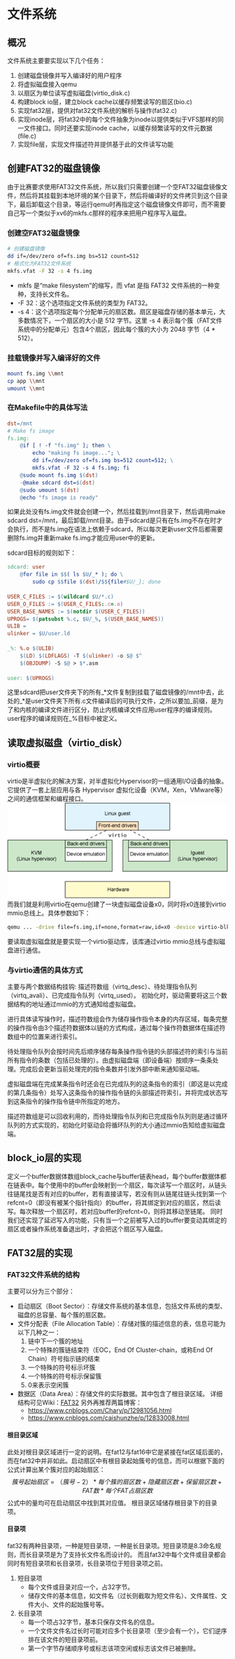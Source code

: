# 文件系统

## 概况

文件系统主要要实现以下几个任务：

1. 创建磁盘镜像并写入编译好的用户程序
2. 将虚拟磁盘接入qemu
3. 以扇区为单位读写虚拟磁盘(virtio_disk.c)
4. 构建block io层，建立block cache以缓存频繁读写的扇区(bio.c)
5. 实现fat32层，提供对fat32文件系统的解析与操作(fat32.c)
6. 实现inode层，将fat32中的每个文件抽象为inode以提供类似于VFS那样的同一文件接口。同时还要实现inode cache，以缓存频繁读写的文件元数据(file.c)
7. 实现file层，实现文件描述符并提供基于此的文件读写功能

## 创建FAT32的磁盘镜像

由于比赛要求使用FAT32文件系统，所以我们只需要创建一个空FAT32磁盘镜像文件，然后将其挂载到本地环境的某个目录下，然后将编译好的文件拷贝到这个目录下，最后卸载这个目录，等运行qemu时再指定这个磁盘镜像文件即可，而不需要自己写一个类似于xv6的mkfs.c那样的程序来把用户程序写入磁盘。

### 创建空FAT32磁盘镜像
```bash
# 创建磁盘镜像
dd if=/dev/zero of=fs.img bs=512 count=512
# 格式化为FAT32文件系统
mkfs.vfat -F 32 -s 4 fs.img
```
- mkfs 是“make filesystem”的缩写，而 vfat 是指 FAT32 文件系统的一种变种，支持长文件名。
- -F 32：这个选项指定文件系统的类型为 FAT32。
- -s 4：这个选项指定每个分配单元的扇区数。扇区是磁盘存储的基本单元，大多数情况下，一个扇区的大小是 512 字节。这里 -s 4 表示每个簇（FAT文件系统中的分配单元）包含4个扇区，因此每个簇的大小为 2048 字节（4 * 512）。

### 挂载镜像并写入编译好的文件
```bash
mount fs.img \\mnt
cp app \\mnt
umount \\mnt
```

### 在Makefile中的具体写法
```makefile
dst=/mnt
# Make fs image
fs.img:
	@if [ ! -f "fs.img" ]; then \
		echo "making fs image..."; \
		dd if=/dev/zero of=fs.img bs=512 count=512; \
		mkfs.vfat -F 32 -s 4 fs.img; fi
	@sudo mount fs.img $(dst)
	-@make sdcard dst=$(dst)
	@sudo umount $(dst)
	@echo "fs image is ready"
```
如果此处没有fs.img文件就会创建一个，然后挂载到/mnt目录下，然后调用make sdcard dst=/mnt，最后卸载/mnt目录。由于sdcard是只有在fs.img不存在时才会执行，而不是fs.img在语法上依赖于sdcard，所以每次更新user文件后都需要删除fs.img并重新make fs.img才能应用user中的更新。

sdcard目标的规则如下：
```makefile
sdcard: user
	@for file in $$( ls $U/_* ); do \
		sudo cp $$file $(dst)/$${file#$U/_}; done

USER_C_FILES := $(wildcard $U/*.c)
USER_O_FILES := $(USER_C_FILES:.c=.o)
USER_BASE_NAMES := $(notdir $(USER_C_FILES))
UPROGS= $(patsubst %.c, $U/_%, $(USER_BASE_NAMES))
ULIB = 
ulinker = $U/user.ld

_%: %.o $(ULIB)
	$(LD) $(LDFLAGS) -T $(ulinker) -o $@ $^
	$(OBJDUMP) -S $@ > $*.asm

user: $(UPROGS)
```
这里sdcard把user文件夹下的所有_\*文件复制到挂载了磁盘镜像的/mnt中去，此处的_\*是user文件夹下所有.c文件编译后的可执行文件，之所以要加_前缀，是为了和内核的编译文件进行区分，防止内核编译文件应用user程序的编译规则。user程序的编译规则在_%目标中被定义。

## 读取虚拟磁盘（virtio_disk）

### virtio概要

virtio是半虚拟化的解决方案，对半虚拟化Hypervisor的一组通用I/O设备的抽象。它提供了一套上层应用与各 Hypervisor 虚拟化设备（KVM，Xen，VMware等）之间的通信框架和编程接口。
![alt text](img/virtio_framework.png)
而我们就是利用virtio在qemu创建了一块虚拟磁盘设备x0，同时将x0连接到virtio mmio总线上。具体参数如下：
```bash
qemu ... -drive file=fs.img,if=none,format=raw,id=x0 -device virtio-blk-device,drive=x0,bus=virtio-mmio-bus.0
```
要读取虚拟磁盘就是要实现一个virtio驱动库，该库通过virtio mmio总线与虚拟磁盘进行通信。

### 与virtio通信的具体方式
主要与两个数据结构挂钩: 描述符数组（virtq_desc）、待处理指令队列（virtq_avali）、已完成指令队列（virtq_used）。
初始化时，驱动需要将这三个数据结构的地址通过mmio的方式通知给虚拟磁盘。

进行具体读写操作时，描述符数组会作为储存操作指令本身的内存区域，每条完整的操作指令由3个描述符数据体以链的方式构成，通过每个操作符数据体在描述符数组中的位置来进行索引。

待处理指令队列会按时间先后顺序储存每条操作指令链的头部描述符的索引与当前所有指令的条数（包括已处理的）。由虚拟磁盘端（即设备端）按顺序一条条处理。完成后会更新当前处理完的指令条数并引发外部中断来通知驱动端。

虚拟磁盘端在完成某条指令时还会在已完成队列的这条指令的索引（即这是以完成的第几条指令）处写入这条指令的操作指令链的头部描述符索引，并将完成状态写到这条指令的操作指令链中所指定的地方。

描述符数组是可以回收利用的，而待处理指令队列和已完成指令队列则是通过循环队列的方式实现的，初始化时驱动会将循环队列的大小通过mmio告知给虚拟磁盘端。

## block_io层的实现

定义一个buffer数据体数组block_cache与buffer链表head，每个buffer数据体都在链表中。每个使用中的buffer会映射到一个扇区，每次读写一个扇区时，从链头往链尾找是否有对应的buffer，若有直接读写，若没有则从链尾往链头找到第一个refcnt=0（即没有被某个指针指向）的buffer，将其绑定到对应的扇区，然后读写。每次释放一个扇区时，若对应buffer的refcnt=0，则将其移动至链尾。
同时我们还实现了延迟写入的功能，只有当一个之前被写入过的buffer要变动其绑定的扇区或者操作系统准备退出时，才会把这个扇区写入磁盘。

## FAT32层的实现

### FAT32文件系统的结构

主要可以分为三个部分：
- 启动扇区（Boot Sector）：存储文件系统的基本信息，包括文件系统的类型、磁盘的总容量、每个簇的扇区数。
- 文件分配表（File Allocation Table）：存储对簇的描述信息的表，信息可能为以下几种之一：
    1. 链中下一个簇的地址
    1. 一个特殊的簇链结束符（EOC，End Of Cluster-chain，或称End Of Chain）符号指示链的结束
    1. 一个特殊的符号标示坏簇
    1. 一个特殊的符号标示保留簇
    1. 0来表示空闲簇
- 数据区（Data Area）：存储文件的实际数据。其中包含了根目录区域。
详细结构可见Wiki：[FAT32](https://zh.wikipedia.org/wiki/%E6%AA%94%E6%A1%88%E9%85%8D%E7%BD%AE%E8%A1%A8)
另外再推荐两篇博客：
  - https://www.cnblogs.com/Chary/p/12981056.html
  - https://www.cnblogs.com/caishunzhe/p/12833008.html

#### 根目录区域

此处对根目录区域进行一定的说明。在fat12与fat16中它是紧接在fat区域后面的，而在fat32中并非如此。启动扇区中有根目录起始簇号的信息，而可以根据下面的公式计算出某个簇对应的起始扇区：
$$ 簇号起始扇区 = （簇号-2）* 每个簇的扇区数 + 隐藏扇区数 + 保留扇区数 + FAT数*每个FAT占扇区数 $$
公式中的量均可在启动扇区中找到其对应值。
根目录区域储存根目录下的目录项。

#### 目录项

fat32有两种目录项，一种是短目录项，一种是长目录项。短目录项是8.3命名规则，而长目录项是为了支持长文件名而设计的。
而且fat32中每个文件或目录都会同时有短目录项和长目录项，长目录项位于短目录项之前。

1. 短目录项
    - 每个文件或目录对应一个，占32字节。
    - 储存文件的基本信息，如文件名（过长则截取为短文件名）、文件属性、文件大小、文件的起始簇号等。
2. 长目录项
    - 每一个项占32字节，基本只保存文件名的信息。
    - 一个文件文件名过长时可能对应多个长目录项（至少会有一个），它们逆序排在该文件的短目录项前。
    - 第一个字节存储顺序号或标志该项空闲或标志该文件已被删除。

